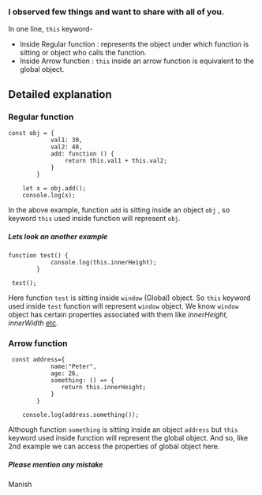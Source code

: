 ### I observed few things and want to share with all of you.
In one line, `this` keyword-
- Inside Regular function : represents the object under which function is sitting or object who calls the function.
- Inside Arrow function : `this` inside an arrow function is equivalent to the global object.

## Detailed explanation
### Regular function
```
const obj = {
            val1: 30,
            val2: 40,
            add: function () {
                return this.val1 + this.val2; 
            }
        }
```
        let x = obj.add();
        console.log(x);

In the above example, function `add` is sitting inside an object `obj` , so keyword `this` used inside function will represent `obj`.
##### Lets look an another example
```
function test() {
            console.log(this.innerHeight);
        }
```
```
 test();
```
Here function `test` is sitting inside `window` (Global) object. So `this` keyword used inside `test` function will represent `window` object.
We know `window` object has certain properties associated with them like *innerHeight*, *innerWidth* [etc](https://www.geeksforgeeks.org/properties-of-window-object/).

### Arrow function
```
 const address={
            name:"Peter",
            age: 26,
            something: () => {
               return this.innerHeight;
            }
        }
```
        console.log(address.something());

Although function `something` is sitting inside an object `address` but `this` keyword used inside function will represent the global object. And so, like 2nd example we can access the properties of global object here.

##### Please mention any mistake
Manish
